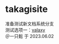 # takagisite
准备测试新文档系统分支  
测试选项一：[valaxy](https://valaxy.site/guide/getting-started)  
＠一只鬆 于 2023.06.02
